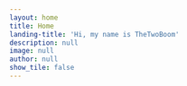 ```yaml
---
layout: home
title: Home
landing-title: 'Hi, my name is TheTwoBoom'
description: null
image: null
author: null
show_tile: false
---
```

